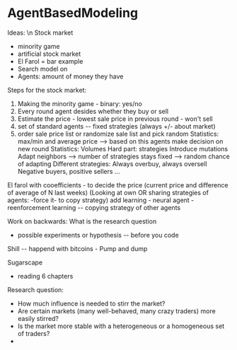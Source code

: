 # AgentBasedModeling

Ideas: \n
Stock market 
- minority game
- artificial stock market
- El Farol = bar example 
- Search model on
- Agents: amount of money they have 

Steps for the stock market: 
1. Making the minority game - binary: yes/no
2. Every round agent desides whether they buy or sell
3. Estimate the price - lowest sale price in previous round - won't sell
4. set of standard agents -- fixed strategies (always +/- about market) 
5. order sale price list or randomize sale list and pick random
Statistics: max/min and average price --> based on this agents make decision on new round 
Statistics: Volumes
Hard part: strategies 
Introduce mutations
Adapt neighbors --> number of strategies stays fixed --> random chance of adapting
Different strategies:
  Always overbuy, always oversell
  Negative buyers, positive sellers
  ...

El farol with cooefficients - to decide the price (current price and difference of average of N last weeks) 
(Looking at own OR sharing strategies of agents: -force it- to copy strategy) 
add learning - neural agent - reenforcement learning -- copying strategy of other agents 

Work on backwards: What is the research question 
- possible experiments or hypothesis -- before you code

Shill -- happend with bitcoins - Pump and dump 

Sugarscape 
- reading 6 chapters 

Research question:
- How much influence is needed to stirr the market?
- Are certain markets (many well-behaved, many crazy traders) more easily stirred?
- Is the market more stable with a heterogeneous or a homogeneous set of traders?
- 
